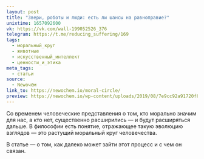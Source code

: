 ```yaml
---
layout: post
title: "Звери, роботы и люди: есть ли шансы на равноправие?"
unixtime: 1657092600
vk: https://vk.com/wall-199052526_376
telegram: https://t.me/reducing_suffering/169
tags:
  - моральный_круг
  - животные
  - искусственный_интеллект
  - ценности_и_этика
meta_tags:
  - статьи
source:
  - Newочём
link_to: https://newochem.io/moral-circle/
preview: https://newochem.io/wp-content/uploads/2019/08/7e9cc92a91720f8b2cd79-1-1200x500.jpg
---
```

Со временем человеческие представления о том, кто морально значим для нас, а кто нет, существенно расширились — и будут расширяться дальше. В философии есть понятие, отражающее такую эволюцию взглядов — это растущий моральный круг человечества.

В статье — о том, как далеко может зайти этот процесс и с чем он связан.